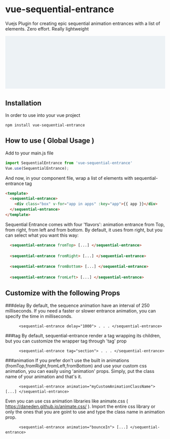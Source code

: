 # vue-sequential-entrance
Vuejs Plugin for creating epic sequential animation entrances with a list of elements.
Zero effort.
Really lightweight

![](demo.gif)

## Installation
In order to use into your vue project
```
npm install vue-sequential-entrance
```

## How to use ( Global Usage )
Add to your main.js file
```javascript
import SequentialEntrance from 'vue-sequential-entrance'
Vue.use(SequentialEntrance);
```

And now, in your component file, wrap a list of elements with sequential-entrance tag
```html
<template>
  <sequential-entrance>
    <div class="box" v-for="app in apps" :key="app">{{ app }}</div>
  </sequential-entrance>
</template>
```

Sequential Entrance comes with four 'flavors': animation entrance from Top, from right, from left and from bottom. By default, it uses from right, but you can select what you want this way:
```html
  <sequential-entrance fromTop> [...] </sequential-entrance>

  <sequential-entrance fromRight> [...] </sequential-entrance>

  <sequential-entrance fromBottom> [...] </sequential-entrance>

  <sequential-entrance fromLeft> [...] </sequential-entrance>
```


## Customize with the following Props

###delay
By default, the sequence animation have an interval of 250 milliseconds. If you need a faster or slower entrance animation, you can specify the time in milliseconds.
```
      <sequential-entrance delay="1000"> . . . </sequential-entrance>
```

###tag
By default, sequential-entrance render a <span> tag wrapping its children, but you can customize the wrapper tag through 'tag' prop
```
      <sequential-entrance tag="section"> . . . </sequential-entrance>
```

###animation
If you prefer don't use the built in animations (fromTop,fromRight,fromLeft,fromBottom) and use your custom css animation, you can easily using 'animation' props. Simply, put the class name of your animation and that's it.  
```
      <sequential-entrance animation="myCustomAnimationClassName"> [...] </sequential-entrance>
```

Even you can use css animation libraries like animate.css ( https://daneden.github.io/animate.css/ ). Import the entire css library or only the ones that you are goint to use and type the class name in animation prop.

```
      <sequential-entrance animation="bounceIn"> [...] </sequential-entrance>
```
